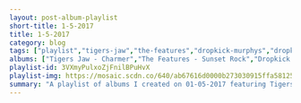 ```yaml
---
layout: post-album-playlist
short-title: 1-5-2017
title: 1-5-2017
category: blog
tags: ["playlist","tigers-jaw","the-features","dropkick-murphys","dropkick-murphys"]
albums: ["Tigers Jaw - Charmer","The Features - Sunset Rock","Dropkick Murphys - SIGNED and SEALED in BLOOD","Dropkick Murphys - The Warrior's Code"]
playlist-id: 3VXmyPulxoZjFnilBPuHvX
playlist-img: https://mosaic.scdn.co/640/ab67616d0000b273030915ffa58125ae36f13a6fab67616d0000b2732579fa1e1fee3f8146530263ab67616d0000b273c587e39047f3aca8ef0ab90dab67616d0000b273d2cd14fdfecbe5b7c4e56557
summary: "A playlist of albums I created on 01-05-2017 featuring Tigers Jaw, The Features, Dropkick Murphys, and Dropkick Murphys."
---
```

